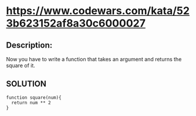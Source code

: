 # https://www.codewars.com/kata/523b623152af8a30c6000027
## Description:
Now you have to write a function that takes an argument and returns the square of it.

## SOLUTION
```
function square(num){
  return num ** 2
}
```
